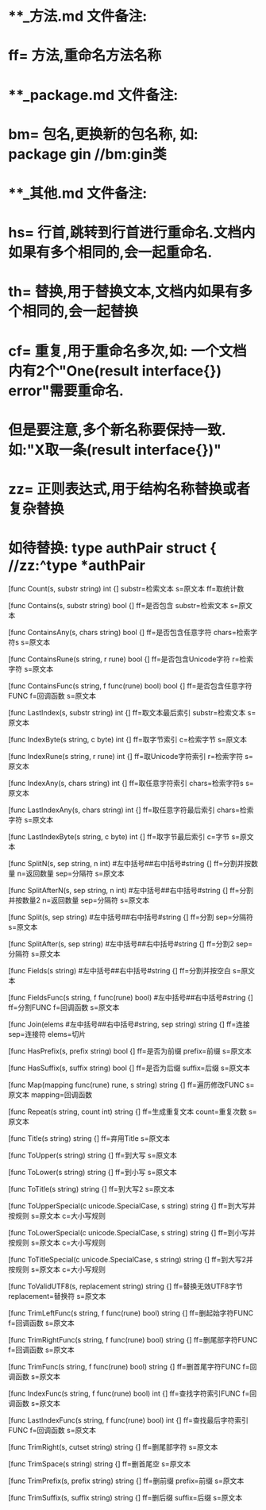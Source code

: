 # **_方法.md 文件备注:
# ff= 方法,重命名方法名称
# 
# **_package.md 文件备注:
# bm= 包名,更换新的包名称, 如: package gin //bm:gin类
#
# **_其他.md 文件备注:
# hs= 行首,跳转到行首进行重命名.文档内如果有多个相同的,会一起重命名.
# th= 替换,用于替换文本,文档内如果有多个相同的,会一起替换
# cf= 重复,用于重命名多次,如: 一个文档内有2个"One(result interface{}) error"需要重命名.
#     但是要注意,多个新名称要保持一致. 如:"X取一条(result interface{})"
# zz= 正则表达式,用于结构名称替换或者复杂替换
#     如待替换: type authPair struct { //zz:^type *authPair

[func Count(s, substr string) int {]
substr=检索文本
s=原文本
ff=取统计数

[func Contains(s, substr string) bool {]
ff=是否包含
substr=检索文本
s=原文本

[func ContainsAny(s, chars string) bool {]
ff=是否包含任意字符
chars=检索字符s
s=原文本

[func ContainsRune(s string, r rune) bool {]
ff=是否包含Unicode字符
r=检索字符
s=原文本

[func ContainsFunc(s string, f func(rune) bool) bool {]
ff=是否包含任意字符FUNC
f=回调函数
s=原文本

[func LastIndex(s, substr string) int {]
ff=取文本最后索引
substr=检索文本
s=原文本

[func IndexByte(s string, c byte) int {]
ff=取字节索引
c=检索字节
s=原文本

[func IndexRune(s string, r rune) int {]
ff=取Unicode字符索引
r=检索字符
s=原文本

[func IndexAny(s, chars string) int {]
ff=取任意字符索引
chars=检索字符s
s=原文本

[func LastIndexAny(s, chars string) int {]
ff=取任意字符最后索引
chars=检索字符
s=原文本

[func LastIndexByte(s string, c byte) int {]
ff=取字节最后索引
c=字节
s=原文本

[func SplitN(s, sep string, n int) #左中括号##右中括号#string {]
ff=分割并按数量
n=返回数量
sep=分隔符
s=原文本

[func SplitAfterN(s, sep string, n int) #左中括号##右中括号#string {]
ff=分割并按数量2
n=返回数量
sep=分隔符
s=原文本

[func Split(s, sep string) #左中括号##右中括号#string {]
ff=分割
sep=分隔符
s=原文本

[func SplitAfter(s, sep string) #左中括号##右中括号#string {]
ff=分割2
sep=分隔符
s=原文本

[func Fields(s string) #左中括号##右中括号#string {]
ff=分割并按空白
s=原文本

[func FieldsFunc(s string, f func(rune) bool) #左中括号##右中括号#string {]
ff=分割FUNC
f=回调函数
s=原文本

[func Join(elems #左中括号##右中括号#string, sep string) string {]
ff=连接
sep=连接符
elems=切片

[func HasPrefix(s, prefix string) bool {]
ff=是否为前缀
prefix=前缀
s=原文本

[func HasSuffix(s, suffix string) bool {]
ff=是否为后缀
suffix=后缀
s=原文本

[func Map(mapping func(rune) rune, s string) string {]
ff=遍历修改FUNC
s=原文本
mapping=回调函数

[func Repeat(s string, count int) string {]
ff=生成重复文本
count=重复次数
s=原文本

[func Title(s string) string {]
ff=弃用Title
s=原文本

[func ToUpper(s string) string {]
ff=到大写
s=原文本

[func ToLower(s string) string {]
ff=到小写
s=原文本

[func ToTitle(s string) string {]
ff=到大写2
s=原文本

[func ToUpperSpecial(c unicode.SpecialCase, s string) string {]
ff=到大写并按规则
s=原文本
c=大小写规则

[func ToLowerSpecial(c unicode.SpecialCase, s string) string {]
ff=到小写并按规则
s=原文本
c=大小写规则

[func ToTitleSpecial(c unicode.SpecialCase, s string) string {]
ff=到大写2并按规则
s=原文本
c=大小写规则

[func ToValidUTF8(s, replacement string) string {]
ff=替换无效UTF8字节
replacement=替换符
s=原文本

[func TrimLeftFunc(s string, f func(rune) bool) string {]
ff=删起始字符FUNC
f=回调函数
s=原文本

[func TrimRightFunc(s string, f func(rune) bool) string {]
ff=删尾部字符FUNC
f=回调函数
s=原文本

[func TrimFunc(s string, f func(rune) bool) string {]
ff=删首尾字符FUNC
f=回调函数
s=原文本

[func IndexFunc(s string, f func(rune) bool) int {]
ff=查找字符索引FUNC
f=回调函数
s=原文本

[func LastIndexFunc(s string, f func(rune) bool) int {]
ff=查找最后字符索引FUNC
f=回调函数
s=原文本

[func TrimRight(s, cutset string) string {]
ff=删尾部字符
s=原文本

[func TrimSpace(s string) string {]
ff=删首尾空
s=原文本

[func TrimPrefix(s, prefix string) string {]
ff=删前缀
prefix=前缀
s=原文本

[func TrimSuffix(s, suffix string) string {]
ff=删后缀
suffix=后缀
s=原文本
